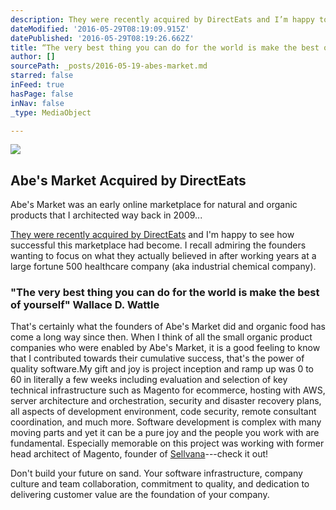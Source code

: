 ```yaml
---
description: They were recently acquired by DirectEats and I’m happy to see how successful this marketplace had become. I recall admiring the founders wanting to focus on what they actually believed in after working years at a large fortune 500 healthcare company (aka industrial chemical company).
dateModified: '2016-05-29T08:19:09.915Z'
datePublished: '2016-05-29T08:19:26.662Z'
title: “The very best thing you can do for the world is make the best of yourself” Wallace D. Wattle
author: []
sourcePath: _posts/2016-05-19-abes-market.md
starred: false
inFeed: true
hasPage: false
inNav: false
_type: MediaObject

---
```

<article style=""><img src="https://the-grid-user-content.s3-us-west-2.amazonaws.com/b737e5cb-2f21-4272-91e5-8f84b1c89a74.jpg" /><h1>Abe's Market Acquired by DirectEats</h1><p>Abe's Market was an early online marketplace for natural and organic products that I architected way back in 2009... </p></article>

[They were recently acquired by DirectEats][0] and I'm happy to see how successful this marketplace had become. I recall admiring the founders wanting to focus on what they actually believed in after working years at a large fortune 500 healthcare company (aka industrial chemical company).

### "The very best thing you can do for the world is make the best of yourself" Wallace D. Wattle

That's certainly what the founders of Abe's Market did and organic food has come a long way since then. When I think of all the small organic product companies who were enabled by Abe's Market, it is a good feeling to know that I contributed towards their cumulative success, that's the power of quality software.My gift and joy is project inception and ramp up was 0 to 60 in literally a few weeks including evaluation and selection of key technical infrastructure such as Magento for ecommerce, hosting with AWS, server architecture and orchestration, security and disaster recovery plans, all aspects of development environment, code security, remote consultant coordination, and much more. Software development is complex with many moving parts and yet it can be a pure joy and the people you work with are fundamental. Especially memorable on this project was working with former head architect of Magento, founder of [Sellvana][1]---check it out!

Don't build your future on sand. Your software infrastructure, company culture and team collaboration, commitment to quality, and dedication to delivering customer value are the foundation of your company.

[0]: https://www.dropbox.com/s/l1riddrq2qpn0nm/abesmarket-acquisition.pdf?dl=0
[1]: https://www.sellvana.com/